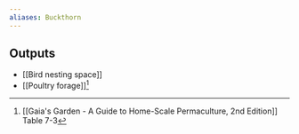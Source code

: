 ```yaml
---
aliases: Buckthorn
---
```

## Outputs
- [[Bird nesting space]]
- [[Poultry forage]][^1]

[^1]: [[Gaia's Garden - A Guide to Home-Scale Permaculture, 2nd Edition]] Table 7-3